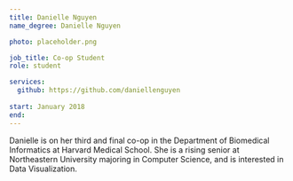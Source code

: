 ```yaml
---
title: Danielle Nguyen
name_degree: Danielle Nguyen

photo: placeholder.png

job_title: Co-op Student
role: student

services:
  github: https://github.com/daniellenguyen
  
start: January 2018
end:
---
```

Danielle is on her third and final co-op in the Department of Biomedical Informatics at Harvard Medical School. She is a rising senior at Northeastern University majoring in Computer Science, and is interested in Data Visualization.
